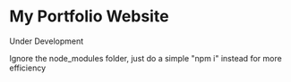 # My Portfolio Website
Under Development

Ignore the node_modules folder, just do a simple "npm i" instead for more efficiency

